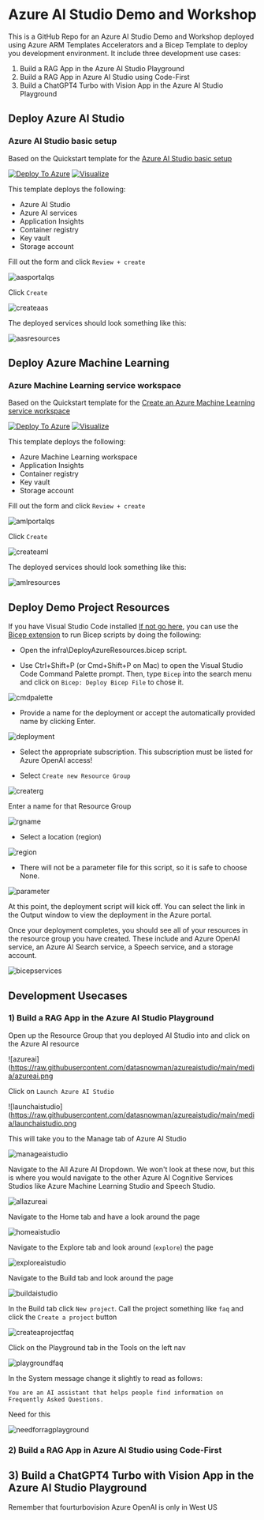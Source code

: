 # Azure AI Studio Demo and Workshop

This is a GitHub Repo for an Azure AI Studio Demo and Workshop deployed using Azure ARM Templates Accelerators and a Bicep Template to deploy you development environment.  It include three development use cases: 
1) Build a RAG App in the Azure AI Studio Playground
2) Build a RAG App in Azure AI Studio using Code-First
3) Build a ChatGPT4 Turbo with Vision App in the Azure AI Studio Playground

## Deploy Azure AI Studio

### Azure AI Studio basic setup
Based on the Quickstart template for the [Azure AI Studio basic setup](https://github.com/Azure/azure-quickstart-templates/blob/master/quickstarts/microsoft.machinelearningservices/aistudio-basics/README.md)

[![Deploy To Azure](https://raw.githubusercontent.com/Azure/azure-quickstart-templates/master/1-CONTRIBUTION-GUIDE/images/deploytoazure.svg?sanitize=true)](https://portal.azure.com/#create/Microsoft.Template/uri/https%3A%2F%2Fraw.githubusercontent.com%2FAzure%2Fazure-quickstart-templates%2Fmaster%2Fquickstarts%2Fmicrosoft.machinelearningservices%2Faistudio-basics%2Fazuredeploy.json)
[![Visualize](https://raw.githubusercontent.com/Azure/azure-quickstart-templates/master/1-CONTRIBUTION-GUIDE/images/visualizebutton.svg?sanitize=true)](http://armviz.io/#/?load=https%3A%2F%2Fraw.githubusercontent.com%2FAzure%2Fazure-quickstart-templates%2Fmaster%2Fquickstarts%2Fmicrosoft.machinelearningservices%2Faistudio-basics%2Fazuredeploy.json)

This template deploys the following:

- Azure AI Studio
- Azure AI services
- Application Insights
- Container registry
- Key vault
- Storage account

Fill out the form and click `Review + create`

![aasportalqs](https://raw.githubusercontent.com/datasnowman/azureaistudio/main/media/aasportalqs.png)

Click `Create`

![createaas](https://raw.githubusercontent.com/datasnowman/azureaistudio/main/media/createaas.png)


The deployed services should look something like this:

![aasresources](https://raw.githubusercontent.com/datasnowman/azureaistudio/main/media/aasresources.png)


## Deploy Azure Machine Learning

### Azure Machine Learning service workspace
Based on the Quickstart template for the [Create an Azure Machine Learning service workspace](https://github.com/Azure/azure-quickstart-templates/blob/master/quickstarts/microsoft.machinelearningservices/machine-learning-workspace/README.md)


[![Deploy To Azure](https://raw.githubusercontent.com/Azure/azure-quickstart-templates/master/1-CONTRIBUTION-GUIDE/images/deploytoazure.svg?sanitize=true)](https://portal.azure.com/#create/Microsoft.Template/uri/https%3A%2F%2Fraw.githubusercontent.com%2FAzure%2Fazure-quickstart-templates%2Fmaster%2Fquickstarts%2Fmicrosoft.machinelearningservices%2Fmachine-learning-workspace%2Fazuredeploy.json)
[![Visualize](https://raw.githubusercontent.com/Azure/azure-quickstart-templates/master/1-CONTRIBUTION-GUIDE/images/visualizebutton.svg?sanitize=true)](http://armviz.io/#/?load=https%3A%2F%2Fraw.githubusercontent.com%2FAzure%2Fazure-quickstart-templates%2Fmaster%2Fquickstarts%2Fmicrosoft.machinelearningservices%2Fmachine-learning-workspace%2Fazuredeploy.json)

This template deploys the following:

- Azure Machine Learning workspace
- Application Insights
- Container registry
- Key vault
- Storage account

Fill out the form and click `Review + create`

![amlportalqs](https://raw.githubusercontent.com/datasnowman/azureaistudio/main/media/amlportalqs.png)

Click `Create`

![createaml](https://raw.githubusercontent.com/datasnowman/azureaistudio/main/media/createaml.png)


The deployed services should look something like this:

![amlresources](https://raw.githubusercontent.com/datasnowman/azureaistudio/main/media/amlresources.png)

## Deploy Demo Project Resources

If you have Visual Studio Code installed [If not go here](https://code.visualstudio.com/download), you can use the [Bicep extension](https://marketplace.visualstudio.com/items?itemName=ms-azuretools.vscode-bicep) to run Bicep scripts by doing the following:

* Open the infra\DeployAzureResources.bicep script.

* Use Ctrl+Shift+P (or Cmd+Shift+P on Mac) to open the Visual Studio Code Command Palette prompt. Then, type `Bicep` into the search menu and click on `Bicep: Deploy Bicep File` to chose it.

![cmdpalette](https://raw.githubusercontent.com/datasnowman/azureaistudio/main/media/cmdpalette.png)

* Provide a name for the deployment or accept the automatically provided name by clicking Enter.

![deployment](https://raw.githubusercontent.com/datasnowman/azureaistudio/main/media/deployment.png)

* Select the appropriate subscription. This subscription must be listed for Azure OpenAI access!

* Select `Create new Resource Group`

![createrg](https://raw.githubusercontent.com/datasnowman/azureaistudio/main/media/createrg.png)

Enter a name for that Resource Group

![rgname](https://raw.githubusercontent.com/datasnowman/azureaistudio/main/media/rgname.png)

* Select a location (region)

![region](https://raw.githubusercontent.com/datasnowman/azureaistudio/main/media/region.png)

* There will not be a parameter file for this script, so it is safe to choose None.

![parameter](https://raw.githubusercontent.com/datasnowman/azureaistudio/main/media/parameter.png)

At this point, the deployment script will kick off. You can select the link in the Output window to view the deployment in the Azure portal.

Once your deployment completes, you should see all of your resources in the resource group you have created. These include and Azure OpenAI service, an Azure AI Search service, a Speech service, and a storage account.

![bicepservices](https://raw.githubusercontent.com/datasnowman/azureaistudio/main/media/bicepservices.png)

## Development Usecases

### 1) Build a RAG App in the Azure AI Studio Playground

Open up the Resource Group that you deployed AI Studio into and click on the Azure AI resource

![azureai](https://raw.githubusercontent.com/datasnowman/azureaistudio/main/media/azureai.png

Click on `Launch Azure AI Studio`

![launchaistudio](https://raw.githubusercontent.com/datasnowman/azureaistudio/main/media/launchaistudio.png

This will take you to the Manage tab of Azure AI Studio

![manageaistudio](https://raw.githubusercontent.com/datasnowman/azureaistudio/main/media/manageaistudio.png)

Navigate to the All Azure AI Dropdown.  We won't look at these now, but this is where you would navigate to the other Azure AI Cognitive Services Studios like Azure Machine Learning Studio and Speech Studio.

![allazureai](https://raw.githubusercontent.com/datasnowman/azureaistudio/main/media/allazureai.png)


Navigate to the Home tab and have a look around the page

![homeaistudio](https://raw.githubusercontent.com/datasnowman/azureaistudio/main/media/homeaistudio.png)

Navigate to the Explore tab and look around (`explore`) the page

![exploreaistudio](https://raw.githubusercontent.com/datasnowman/azureaistudio/main/media/exploreaistudio.png)

Navigate to the Build tab and look around the page

![buildaistudio](https://raw.githubusercontent.com/datasnowman/azureaistudio/main/media/buildaistudio.png)

In the Build tab click `New project`.  Call the project something like `faq` and click the `Create a project` button

![createaprojectfaq](https://raw.githubusercontent.com/datasnowman/azureaistudio/main/media/createaprojectfaq.png)

Click on the Playground tab in the Tools on the left nav

![playgroundfaq](https://raw.githubusercontent.com/datasnowman/azureaistudio/main/media/playgroundfaq.png)

In the System message change it slightly to read as follows:

```
You are an AI assistant that helps people find information on Frequently Asked Questions.
```



Need for this

![needforragplayground](https://raw.githubusercontent.com/datasnowman/azureaistudio/main/media/needforragplayground.png)



### 2) Build a RAG App in Azure AI Studio using Code-First






## 3) Build a ChatGPT4 Turbo with Vision App in the Azure AI Studio Playground

Remember that fourturbovision Azure OpenAI is only in West US